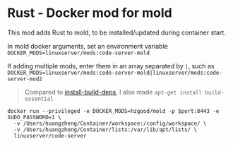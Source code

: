 # Rust - Docker mod for mold

This mod adds Rust to mold, to be installed/updated during container start.

In mold docker arguments, set an environment variable `DOCKER_MODS=linuxserver/mods:code-server-mold`

If adding multiple mods, enter them in an array separated by `|`, such as `DOCKER_MODS=linuxserver/mods:code-server-mold|linuxserver/mods:code-server-mod2`

> Compared to [install-build-deps](https://github.com/rui314/mold/blob/main/install-build-deps.sh), I also made `apt-get install build-essential` 
```
docker run --privileged -e DOCKER_MODS=hzgood/mold -p $port:8443 -e SUDO_PASSWORD=1 \
  -v /Users/huangzheng/Container/workspace:/config/workspace/ \
  -v /Users/huangzheng/Container/lists:/var/lib/apt/lists/ \
  linuxserver/code-server
```